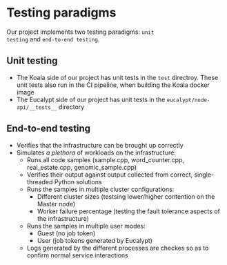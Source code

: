 # Testing paradigms

Our project implements two testing paradigms: <code>unit testing</code> and <code>end-to-end testing</code>.

## Unit testing
- The Koala side of our project has unit tests in the <code>test</code> directroy. These unit tests also run in the CI pipeline, when building the Koala docker image
- The Eucalypt side of our project has unit tests in the <code>eucalypt/node-api/\_\_tests\_\_</code> directory

## End-to-end testing
- Verifies that the infrastructure can be brought up correctly
- Simulates *a plethora* of workloads on the infrastructure:
    - Runs all code samples (sample.cpp, word_counter.cpp, real_estate.cpp, genomic_sample.cpp)
    - Verifies their output against output collected from correct, single-threaded Python solutions
    - Runs the samples in multiple cluster configurations:
        - Different cluster sizes (testsing lower/higher contention on the Master node)
        - Worker failure percentage (testing the fault tolerance aspects of the infrastructure)
    - Runs the samples in multiple user modes:
        - Guest (no job token)
        - User (job tokens generated by Eucalypt)
    - Logs generated by the different processes are checkes so as to confirm normal service interactions
